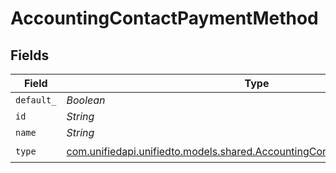 # AccountingContactPaymentMethod


## Fields

| Field                                                                                                                                  | Type                                                                                                                                   | Required                                                                                                                               | Description                                                                                                                            |
| -------------------------------------------------------------------------------------------------------------------------------------- | -------------------------------------------------------------------------------------------------------------------------------------- | -------------------------------------------------------------------------------------------------------------------------------------- | -------------------------------------------------------------------------------------------------------------------------------------- |
| `default_`                                                                                                                             | *Boolean*                                                                                                                              | :heavy_minus_sign:                                                                                                                     | N/A                                                                                                                                    |
| `id`                                                                                                                                   | *String*                                                                                                                               | :heavy_minus_sign:                                                                                                                     | N/A                                                                                                                                    |
| `name`                                                                                                                                 | *String*                                                                                                                               | :heavy_minus_sign:                                                                                                                     | N/A                                                                                                                                    |
| `type`                                                                                                                                 | [com.unifiedapi.unifiedto.models.shared.AccountingContactPaymentMethodType](../../models/shared/AccountingContactPaymentMethodType.md) | :heavy_check_mark:                                                                                                                     | N/A                                                                                                                                    |